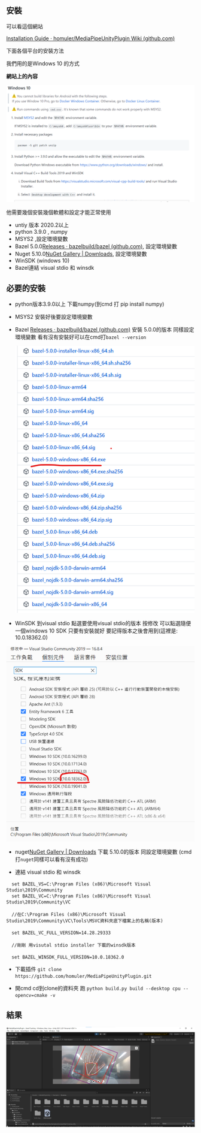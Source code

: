 ## 安裝

可以看這個網站

[Installation Guide · homuler/MediaPipeUnityPlugin Wiki (github.com)](https://github.com/homuler/MediaPipeUnityPlugin/wiki/Installation-Guide)

下面各個平台的安裝方法

我們用的是Windows 10 的方式

**網站上的內容**

![pluginWebsite](https://github.com/z22756392z/MediaPipe/blob/main/image/pluginWebsite.png)

他需要幾個安裝幾個軟體和設定才能正常使用
* untiy 版本 2020.2以上
* python 3.9.0 , numpy
* MSYS2 ,設定環境變數
* Bazel 5.0.0[Releases · bazelbuild/bazel (github.com)](https://github.com/bazelbuild/bazel/releases?q=5.0.0&expanded=true), 設定環境變數
* Nuget 5.10.0[NuGet Gallery | Downloads](https://www.nuget.org/downloads?msclkid=3608a8abd02f11ec9f846243bd98975e), 設定環境變數
* WinSDK (windows 10)
* Bazel連結 visual stdio 和 winsdk

## 必要的安裝

* python版本3.9.0以上 下載numpy(到cmd 打 pip install numpy)
* MSYS2 安裝好後要設定環境變數 
* Bazel [Releases · bazelbuild/bazel (github.com)](https://github.com/bazelbuild/bazel/releases?q=5.0.0&expanded=true) 安裝 5.0.0的版本 同樣設定環境變數 看有沒有安裝好可以在cmd打``bazel --version``

  ![bazel](https://github.com/z22756392z/MediaPipe/blob/main/image/bazel.png)

* WinSDK 到visual stdio 點選要使用visual stdio的版本 按修改 可以點選隨便一個windows 10 SDK 只要有安裝就好 要記得版本之後會用到(這裡是: 10.0.18362.0)

![winsdk](https://github.com/z22756392z/MediaPipe/blob/main/image/winsdk.png)

* nuget[NuGet Gallery | Downloads](https://www.nuget.org/downloads?msclkid=3608a8abd02f11ec9f846243bd98975e) 下載 5.10.0的版本 同設定環境變數 (cmd打``nuget``同樣可以看有沒有成功)

* 連結 visual stdio 和 winsdk
```
  set BAZEL_VS=C:\Program Files (x86)\Microsoft Visual Studio\2019\Community
  set BAZEL_VC=C:\Program Files (x86)\Microsoft Visual Studio\2019\Community\VC

  //在C:\Program Files (x86)\Microsoft Visual Studio\2019\Community\VC\Tools\MSVC資料夾底下檔案上的名稱(版本)

  set BAZEL_VC_FULL_VERSION=14.28.29333

  //剛剛 用visutal stdio installer 下載的winsdk版本

  set BAZEL_WINSDK_FULL_VERSION=10.0.18362.0
```

* 下載插件  `git clone https://github.com/homuler/MediaPipeUnityPlugin.git`

* 開cmd cd到clone的資料夾 跑 `python build.py build --desktop cpu --opencv=cmake -v `

## 結果
![result](https://github.com/z22756392z/MediaPipe/blob/main/image/result.png)
